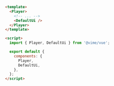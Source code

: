 ```html {4,9,14} title="example.vue"
<template>
  <Player>
    <!-- ... -->
    <DefaultUi />
  </Player>
</template>

<script>
  import { Player, DefaultUi } from '@vime/vue';

  export default {
    components: {
      Player,
      DefaultUi,
    },
  };
</script>
```
